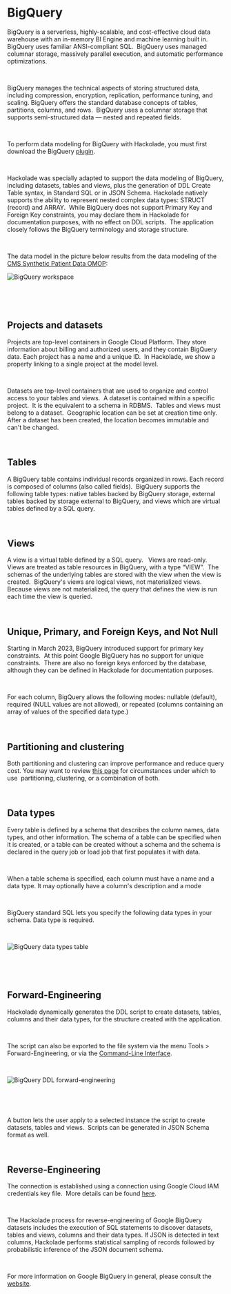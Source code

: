 # BigQuery

BigQuery is a serverless, highly-scalable, and cost-effective cloud data warehouse with an in-memory BI Engine and machine learning built in.&nbsp; BigQuery uses familiar ANSI-compliant SQL.&nbsp; BigQuery uses managed columnar storage, massively parallel execution, and automatic performance optimizations. &nbsp;

&nbsp;

BigQuery manages the technical aspects of storing structured data, including compression, encryption, replication, performance tuning, and scaling. BigQuery offers the standard database concepts of tables, partitions, columns, and rows.&nbsp; BigQuery uses a columnar storage that supports semi-structured data — nested and repeated fields.

&nbsp;

To perform data modeling for BigQuery with Hackolade, you must first download the BigQuery [plugin](<https://hackolade.com/help/DownloadadditionalDBtargetplugin.html> "target=\"\_blank\"").  

&nbsp;

Hackolade was specially adapted to support the data modeling of BigQuery, including datasets, tables and views, plus the generation of DDL Create Table syntax, in Standard SQL or in JSON Schema. Hackolade natively supports the ability to represent nested complex data types: STRUCT (record) and ARRAY.&nbsp; While BigQuery does not support Primary Key and Foreign Key constraints, you may declare them in Hackolade for documentation purposes, with no effect on DDL scripts.&nbsp; The application closely follows the BigQuery terminology and storage structure.

&nbsp;

The data model in the picture below results from the data modeling of the [CMS Synthetic Patient Data OMOP](<https://redivis.com/Demo/datasets/1709> "target=\"\_blank\""):

![BigQuery workspace](<lib/BigQuery%20workspace.png>)

&nbsp;

&nbsp;

## Projects and datasets

Projects are top-level containers in Google Cloud Platform. They store information about billing and authorized users, and they contain BigQuery data. Each project has a name and a unique ID.&nbsp; In Hackolade, we show a property linking to a single project at the model level.

&nbsp;

Datasets are top-level containers that are used to organize and control access to your tables and views.&nbsp; A dataset is contained within a specific project.&nbsp; It is the equivalent to a schema in RDBMS.&nbsp; Tables and views must belong to a dataset.&nbsp; Geographic location can be set at creation time only. After a dataset has been created, the location becomes immutable and can't be changed.

&nbsp;

## Tables

A BigQuery table contains individual records organized in rows. Each record is composed of columns (also called fields).&nbsp; BigQuery supports the following table types: native tables backed by BigQuery storage, external tables backed by storage external to BigQuery, and views which are virtual tables defined by a SQL query.

&nbsp;

## Views

A view is a virtual table defined by a SQL query. &nbsp; Views are read-only.&nbsp; Views are treated as table resources in BigQuery, with a type “VIEW”.&nbsp; The schemas of the underlying tables are stored with the view when the view is created.&nbsp; BigQuery's views are logical views, not materialized views. Because views are not materialized, the query that defines the view is run each time the view is queried.

&nbsp;

## Unique, Primary, and Foreign Keys, and Not Null

Starting in March 2023, BigQuery introduced support for primary key constraints.&nbsp; At this point Google BigQuery has no support for unique constraints.&nbsp; There are also no foreign keys enforced by the database, although they can be defined in Hackolade for documentation purposes.

&nbsp;

For each column, BigQuery allows the following modes: nullable (default), required (NULL values are not allowed), or repeated (columns containing an array of values of the specified data type.)

&nbsp;

## Partitioning and clustering

Both partitioning and clustering can improve performance and reduce query cost. You may want to review [this page](<https://cloud.google.com/bigquery/docs/clustered-tables#when\_to\_use\_clustering> "target=\"\_blank\"") for circumstances under which to use&nbsp; partitioning, clustering, or a combination of both.

&nbsp;

## Data types

Every table is defined by a schema that describes the column names, data types, and other information. The schema of a table can be specified when it is created, or a table can be created without a schema and the schema is declared in the query job or load job that first populates it with data.

&nbsp;

When a table schema is specified, each column must have a name and a data type. It may optionally have a column's description and a mode

&nbsp;

BigQuery standard SQL lets you specify the following data types in your schema. Data type is required.

&nbsp;

![BigQuery data types table](<lib/BigQuery%20data%20types%20table.png>)

&nbsp;

&nbsp;

## Forward-Engineering

Hackolade dynamically generates the DDL script to create datasets, tables, columns and their data types, for the structure created with the application.

&nbsp;

The script can also be exported to the file system via the menu Tools \> Forward-Engineering, or via the [Command-Line Interface](<CommandLineInterface.md>).

&nbsp;

![BigQuery DDL forward-engineering](<lib/BigQuery%20DDL%20forward-engineering.png>)

&nbsp;

&nbsp;

A button lets the user apply to a selected instance the script to create datasets, tables and views.&nbsp; Scripts can be generated in JSON Schema format as well.

&nbsp;

## Reverse-Engineering

The connection is established using a connection using Google Cloud IAM credentials key file.&nbsp; More details can be found [here](<ConnecttoaBigQueryinstance.md>).

&nbsp;

The Hackolade process for reverse-engineering of Google BigQuery datasets includes the execution of SQL statements to discover datasets, tables and views, columns and their data types. If JSON is detected in text columns, Hackolade performs statistical sampling of records followed by probabilistic inference of the JSON document schema.

&nbsp;

For more information on Google BigQuery in general, please consult the [website](<https://cloud.google.com/bigquery/docs> "target=\"\_blank\"").

